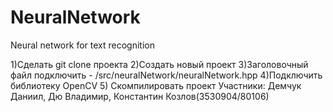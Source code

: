 # NeuralNetwork
Neural network for text recognition

1)Сделать git clone проекта
2)Создать новый проект
3)Заголовочный файл подключить - /src/neuralNetwork/neuralNetwork.hpp
4)Подключить библиотеку
OpenCV
5) Скомпилировать проект
Участники: Демчук Даниил, Дю Владимир, Константин Козлов(3530904/80106)
